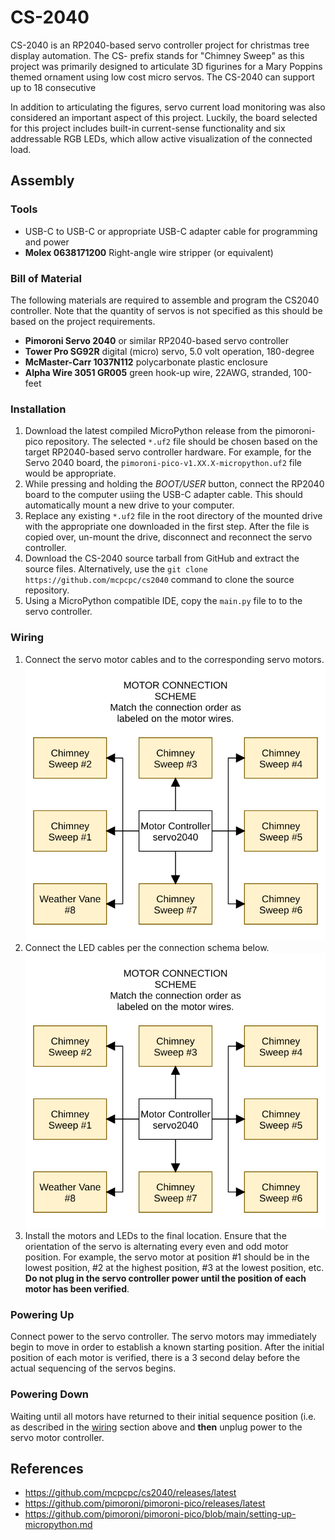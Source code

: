 # CS-2040

CS-2040 is an RP2040-based servo controller project for christmas tree display
automation. The CS- prefix stands for "Chimney Sweep" as this project was
primarily designed to articulate 3D figurines for a Mary Poppins themed ornament
using low cost micro servos. The CS-2040 can support up to 18 consecutive 

In addition to articulating the figures, servo current load monitoring was also
considered an important aspect of this project. Luckily, the board selected for
this project includes built-in current-sense functionality and six addressable
RGB LEDs, which allow active visualization of the connected load.

## Assembly

### Tools

- USB-C to USB-C or appropriate USB-C adapter cable for programming and power
- **Molex 0638171200** Right-angle wire stripper (or equivalent)

### Bill of Material

The following materials are required to assemble and program the CS2040
controller. Note that the quantity of servos is not specified as this should be
based on the project requirements.

- **Pimoroni Servo 2040** or similar RP2040-based servo controller
- **Tower Pro SG92R** digital (micro) servo, 5.0 volt operation, 180-degree
- **McMaster-Carr 1037N112** 	polycarbonate plastic enclosure
- **Alpha Wire 3051 GR005** green hook-up wire, 22AWG, stranded, 100-feet

### Installation

1. Download the latest compiled MicroPython release from the pimoroni-pico
   repository. The selected `*.uf2` file should be chosen based on the target
   RP2040-based servo controller hardware. For example, for the Servo 2040
   board, the `pimoroni-pico-v1.XX.X-micropython.uf2` file would be appropriate.
2. While pressing and holding the *BOOT/USER* button, connect the RP2040 board
   to the computer usiing the USB-C adapter cable. This should automatically
   mount a new drive to your computer.
3. Replace any existing `*.uf2` file in the root directory of the mounted drive
   with the appropriate one downloaded in the first step. After the file is
   copied over, un-mount the drive, disconnect and reconnect the servo
   controller.
4. Download the CS-2040 source tarball from GitHub and extract the source files.
   Alternatively, use the `git clone https://github.com/mcpcpc/cs2040` command
   to clone the source repository.
5. Using a MicroPython compatible IDE, copy the `main.py` file to to the servo controller.

### Wiring

1. Connect the servo motor cables and to the corresponding servo motors. ![Servo Connection Schema](/docs/motor.svg)
2. Connect the LED cables per the connection schema below. ![LED Connection Schema](/docs/led.svg)
3. Install the motors and LEDs to the final location. Ensure that the orientation of the servo is alternating every even and odd motor position.  For example, the servo motor at position #1 should be in the lowest position, #2 at the highest position, #3 at the lowest position, etc. **Do not plug in the servo controller power until the position of each motor has been verified**.

### Powering Up
 
Connect power to the servo controller. The servo motors may immediately begin to move in order to establish a known starting position. After the initial position of each motor is verified, there is a 3 second delay before the actual sequencing of the servos begins.

### Powering Down

Waiting until all motors have returned to their initial sequence position (i.e. as described in the [wiring](#Wiring) section above and **then** unplug power to the servo motor controller.

## References

* https://github.com/mcpcpc/cs2040/releases/latest
* https://github.com/pimoroni/pimoroni-pico/releases/latest
* https://github.com/pimoroni/pimoroni-pico/blob/main/setting-up-micropython.md
